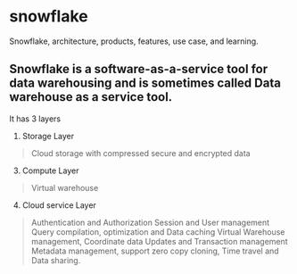 # snowflake
Snowflake, architecture, products, features, use case, and learning.

## Snowflake is a software-as-a-service tool for data warehousing and is sometimes called Data warehouse as a service tool.

It has 3 layers

1. Storage Layer
  > Cloud storage with compressed secure and encrypted data
3. Compute Layer
  > Virtual warehouse
4. Cloud service Layer
  > Authentication and Authorization
> Session and User management
> Query compilation, optimization and Data caching
> Virtual Warehouse management, Coordinate data Updates and Transaction management
> Metadata management, support zero copy cloning, Time travel and Data sharing.

